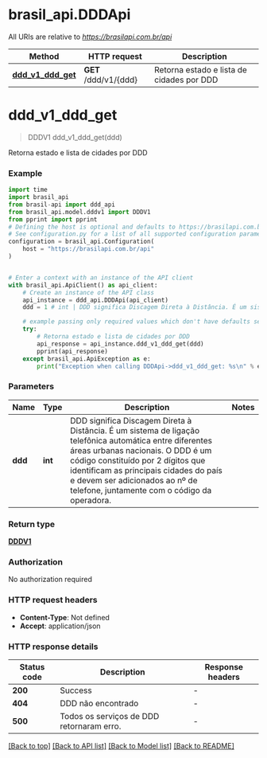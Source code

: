 # brasil_api.DDDApi

All URIs are relative to *https://brasilapi.com.br/api*

Method | HTTP request | Description
------------- | ------------- | -------------
[**ddd_v1_ddd_get**](DDDApi.md#ddd_v1_ddd_get) | **GET** /ddd/v1/{ddd} | Retorna estado e lista de cidades por DDD


# **ddd_v1_ddd_get**
> DDDV1 ddd_v1_ddd_get(ddd)

Retorna estado e lista de cidades por DDD

### Example

```python
import time
import brasil_api
from brasil-api import ddd_api
from brasil_api.model.dddv1 import DDDV1
from pprint import pprint
# Defining the host is optional and defaults to https://brasilapi.com.br/api
# See configuration.py for a list of all supported configuration parameters.
configuration = brasil_api.Configuration(
    host = "https://brasilapi.com.br/api"
)


# Enter a context with an instance of the API client
with brasil_api.ApiClient() as api_client:
    # Create an instance of the API class
    api_instance = ddd_api.DDDApi(api_client)
    ddd = 1 # int | DDD significa Discagem Direta à Distância. É um sistema de ligação telefônica automática entre diferentes áreas urbanas nacionais. O DDD é um código constituído por 2 dígitos que identificam as principais cidades do país e devem ser adicionados ao nº de telefone, juntamente com o código da operadora. 

    # example passing only required values which don't have defaults set
    try:
        # Retorna estado e lista de cidades por DDD
        api_response = api_instance.ddd_v1_ddd_get(ddd)
        pprint(api_response)
    except brasil_api.ApiException as e:
        print("Exception when calling DDDApi->ddd_v1_ddd_get: %s\n" % e)
```


### Parameters

Name | Type | Description  | Notes
------------- | ------------- | ------------- | -------------
 **ddd** | **int**| DDD significa Discagem Direta à Distância. É um sistema de ligação telefônica automática entre diferentes áreas urbanas nacionais. O DDD é um código constituído por 2 dígitos que identificam as principais cidades do país e devem ser adicionados ao nº de telefone, juntamente com o código da operadora.  |

### Return type

[**DDDV1**](DDDV1.md)

### Authorization

No authorization required

### HTTP request headers

 - **Content-Type**: Not defined
 - **Accept**: application/json


### HTTP response details
| Status code | Description | Response headers |
|-------------|-------------|------------------|
**200** | Success |  -  |
**404** | DDD não encontrado |  -  |
**500** | Todos os serviços de DDD retornaram erro. |  -  |

[[Back to top]](#) [[Back to API list]](../README.md#documentation-for-api-endpoints) [[Back to Model list]](../README.md#documentation-for-models) [[Back to README]](../README.md)

